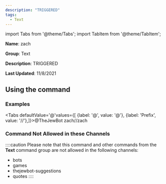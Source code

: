 ```yaml
---
description: "TRIGGERED"
tags:
  - Text
---
```

import Tabs from '@theme/Tabs';
import TabItem from '@theme/TabItem';

**Name**: zach

**Group**: Text

**Description**: TRIGGERED

**Last Updated**: 11/8/2021

## Using the command

### Examples
<Tabs defaultValue='@'values={[ {label: '@', value: '@'}, {label: 'Prefix', value: '//'},]}><TabItem value='@'>@TheJewBot zach</TabItem><TabItem value='//'>//zach</TabItem></Tabs>

### Command Not Allowed in these Channels
::::caution Please note that this command and other commands from the **Text** command group are not allowed in the following channels:
- bots
- games
- thejewbot-suggestions
- quotes
::::